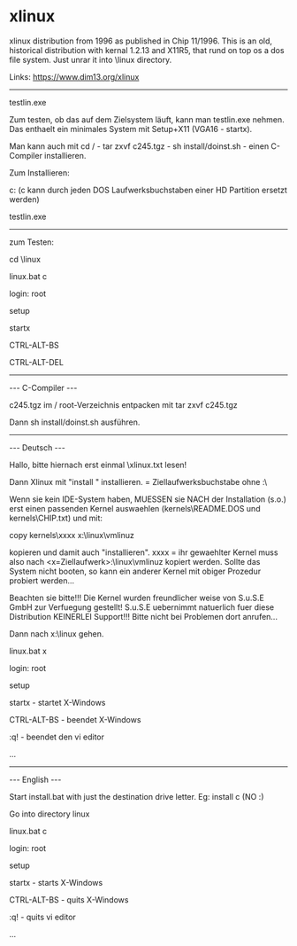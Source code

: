 # xlinux
xlinux distribution from 1996 as published in Chip 11/1996.
This is an old, historical distribution with kernal 1.2.13 and X11R5, that rund on top os a dos file system.
Just unrar it into \linux directory.

Links:
https://www.dim13.org/xlinux

---------------
testlin.exe

Zum testen, ob das auf dem Zielsystem läuft, kann man testlin.exe nehmen. Das enthaelt ein minimales System mit
Setup+X11 (VGA16 - startx). 

Man kann auch mit cd / - tar zxvf c245.tgz - sh install/doinst.sh - einen C-Compiler installieren.

Zum Installieren:

c:  (c kann durch jeden DOS Laufwerksbuchstaben einer HD Partition ersetzt werden)

testlin.exe
 
---------------
zum Testen:

cd \linux

linux.bat c

login: root

setup

startx

CTRL-ALT-BS

CTRL-ALT-DEL

---------------
--- C-Compiler ---

c245.tgz im / root-Verzeichnis entpacken mit tar zxvf c245.tgz

Dann sh install/doinst.sh ausführen.


---------------
--- Deutsch ---

Hallo, bitte hiernach erst einmal \xlinux.txt lesen!

Dann Xlinux mit "install <x>" installieren. <x> = Ziellaufwerksbuchstabe ohne :\

Wenn sie kein IDE-System haben, MUESSEN sie NACH der Installation (s.o.) erst
einen passenden Kernel auswaehlen (kernels\README.DOS und kernels\CHIP.txt) und mit:

copy kernels\xxxx x:\linux\vmlinuz

kopieren und damit auch "installieren". xxxx = ihr gewaehlter Kernel muss also
nach <x=Ziellaufwerk>:\linux\vmlinuz kopiert werden. Sollte das System nicht
booten, so kann ein anderer Kernel mit obiger Prozedur probiert werden...

Beachten sie bitte!!! Die Kernel wurden freundlicher weise von S.u.S.E GmbH
zur Verfuegung gestellt! S.u.S.E uebernimmt natuerlich fuer diese Distribution
KEINERLEI Support!!! Bitte nicht bei Problemen dort anrufen...

Dann nach x:\linux gehen.

linux.bat x

login: root

setup

startx - startet X-Windows

CTRL-ALT-BS - beendet X-Windows

:q! - beendet den vi editor

...


---------------
--- English ---

Start install.bat with just the destination drive letter. Eg: install c
(NO :\)

Go into directory linux

linux.bat c

login: root

setup

startx - starts X-Windows

CTRL-ALT-BS - quits X-Windows

:q! - quits vi editor

...



